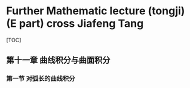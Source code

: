# Further Mathematic lecture (tongji) (E part) cross Jiafeng Tang

[TOC]

## 第十一章 曲线积分与曲面积分

### 第一节 对弧长的曲线积分
